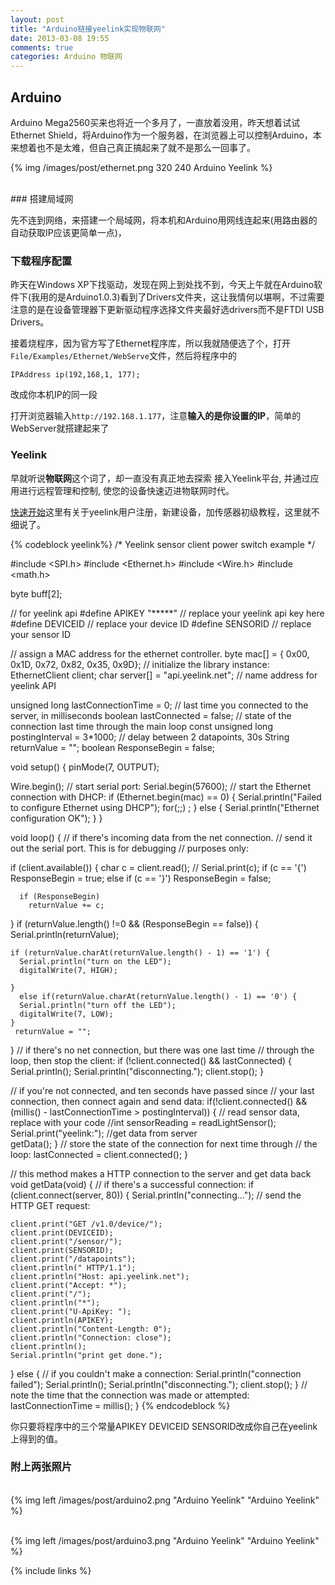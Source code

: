```yaml
---
layout: post
title: "Arduino链接yeelink实现物联网"
date: 2013-03-08 19:55
comments: true
categories: Arduino 物联网
---
```


## Arduino

Arduino Mega2560买来也将近一个多月了，一直放着没用，昨天想着试试Ethernet Shield，将Arduino作为一个服务器，在浏览器上可以控制Arduino，本来想着也不是太难，但自己真正搞起来了就不是那么一回事了。
<br>

{% img /images/post/ethernet.png 320 240 Arduino Yeelink %}
<!-- more -->
<br>
### 搭建局域网

先不连到网络，来搭建一个局域网，将本机和Arduino用网线连起来(用路由器的自动获取IP应该更简单一点)，


### 下载程序配置

昨天在Windows XP下找驱动，发现在网上到处找不到，今天上午就在Arduino软件下(我用的是Arduino1.0.3)看到了Drivers文件夹，这让我情何以堪啊，不过需要注意的是在设备管理器下更新驱动程序选择文件夹最好选drivers而不是FTDI USB Drivers。

接着烧程序，因为官方写了Ethernet程序库，所以我就随便选了个，打开`File/Examples/Ethernet/WebServe`文件，然后将程序中的
```
IPAddress ip(192,168,1, 177);
```
改成你本机IP的同一段

打开浏览器输入`http://192.168.1.177`，注意**输入的是你设置的IP**，简单的WebServer就搭建起来了


### Yeelink

早就听说**物联网**这个词了，却一直没有真正地去探索
接入Yeelink平台, 并通过应用进行远程管理和控制, 使您的设备快速迈进物联网时代。

[快速开始]("http://www.yeelink.net/develop/quickstart")这里有关于yeelink用户注册，新建设备，加传感器初级教程，这里就不细说了。

{% codeblock yeelink%}
 /*
 Yeelink sensor client power switch example
 */

#include <SPI.h>
#include <Ethernet.h>
#include <Wire.h>
#include <math.h>

byte buff[2];

// for yeelink api
#define APIKEY         "*****" // replace your yeelink api key here
#define DEVICEID        // replace your device ID
#define SENSORID        // replace your sensor ID

// assign a MAC address for the ethernet controller.
byte mac[] = { 0x00, 0x1D, 0x72, 0x82, 0x35, 0x9D};
// initialize the library instance:
EthernetClient client;
char server[] = "api.yeelink.net";   // name address for yeelink API

unsigned long lastConnectionTime = 0;          // last time you connected to the server, in milliseconds
boolean lastConnected = false;                 // state of the connection last time through the main loop
const unsigned long postingInterval = 3*1000; // delay between 2 datapoints, 30s
String returnValue = ""; 
boolean ResponseBegin = false;

void setup() {
  pinMode(7, OUTPUT);

  Wire.begin();
  // start serial port:
  Serial.begin(57600);
  // start the Ethernet connection with DHCP:
  if (Ethernet.begin(mac) == 0) {
    Serial.println("Failed to configure Ethernet using DHCP");
    for(;;)
      ;
  }
  else {
    Serial.println("Ethernet configuration OK");
  }
}

void loop() {
  // if there's incoming data from the net connection.
  // send it out the serial port.  This is for debugging
  // purposes only:

  if (client.available()) {
    char c = client.read();
   // Serial.print(c);
      if (c == '{')
        ResponseBegin = true;
      else if (c == '}')
        ResponseBegin = false;

      if (ResponseBegin)
        returnValue += c;   
  }
  if (returnValue.length() !=0 && (ResponseBegin == false))
  {
    Serial.println(returnValue);
    
    if (returnValue.charAt(returnValue.length() - 1) == '1') {
      Serial.println("turn on the LED"); 
      digitalWrite(7, HIGH);

    } 
      else if(returnValue.charAt(returnValue.length() - 1) == '0') {
      Serial.println("turn off the LED"); 
      digitalWrite(7, LOW);
    }
     returnValue = "";
  }
  // if there's no net connection, but there was one last time
  // through the loop, then stop the client:
  if (!client.connected() && lastConnected) {
    Serial.println();
    Serial.println("disconnecting.");
    client.stop();
  }
  
  // if you're not connected, and ten seconds have passed since
  // your last connection, then connect again and send data:
  if(!client.connected() && (millis() - lastConnectionTime > postingInterval)) {
    // read sensor data, replace with your code
    //int sensorReading = readLightSensor();
    Serial.print("yeelink:");
    //get data from server  
    getData();
  }
  // store the state of the connection for next time through
  // the loop:
  lastConnected = client.connected();
}



// this method makes a HTTP connection to the server and get data back
void getData(void) {
  // if there's a successful connection:
  if (client.connect(server, 80)) {
    Serial.println("connecting...");
    // send the HTTP GET request:
    
    client.print("GET /v1.0/device/");
    client.print(DEVICEID);
    client.print("/sensor/");
    client.print(SENSORID);
    client.print("/datapoints");
    client.println(" HTTP/1.1");
    client.println("Host: api.yeelink.net");
    client.print("Accept: *");
    client.print("/");
    client.println("*");
    client.print("U-ApiKey: ");
    client.println(APIKEY);
    client.println("Content-Length: 0");
    client.println("Connection: close");
    client.println();
    Serial.println("print get done.");
    
  } 
  else {
    // if you couldn't make a connection:
    Serial.println("connection failed");
    Serial.println();
    Serial.println("disconnecting.");
    client.stop();
  }
   // note the time that the connection was made or attempted:
  lastConnectionTime = millis();
}
{% endcodeblock %}

你只要将程序中的三个常量APIKEY DEVICEID SENSORID改成你自己在yeelink上得到的值。
<br>
### 附上两张照片   
<br>
{% img left /images/post/arduino2.png "Arduino Yeelink" "Arduino Yeelink" %}
<br><br>

{% img left /images/post/arduino3.png "Arduino Yeelink" "Arduino Yeelink" %}


 {% include links %}

[yeelink]: http://www.yeelink.net/
[arduino]: www.arduino.cc